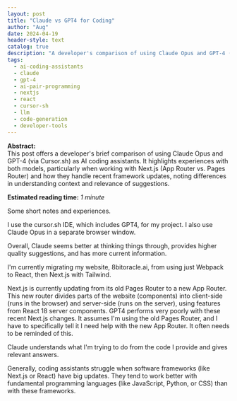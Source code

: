 ```yaml
---
layout: post
title: "Claude vs GPT4 for Coding"
author: "Aug"
date: 2024-04-19
header-style: text
catalog: true
description: "A developer's comparison of using Claude Opus and GPT-4 (via Cursor.sh) as AI coding assistants, particularly when working with Next.js App Router vs. Pages Router and handling framework updates."
tags:
  - ai-coding-assistants
  - claude
  - gpt-4
  - ai-pair-programming
  - nextjs
  - react
  - cursor-sh
  - llm
  - code-generation
  - developer-tools
---
```


**Abstract:**  
This post offers a developer's brief comparison of using Claude Opus and GPT-4 (via Cursor.sh) as AI coding assistants. It highlights experiences with both models, particularly when working with Next.js (App Router vs. Pages Router) and how they handle recent framework updates, noting differences in understanding context and relevance of suggestions.

**Estimated reading time:** _1 minute_

Some short notes and experiences.

I use the cursor.sh IDE, which includes GPT4, for my project. I also use Claude Opus in a separate browser window.

Overall, Claude seems better at thinking things through, provides higher quality suggestions, and has more current information.

I'm currently migrating my website, 8bitoracle.ai, from using just Webpack to React, then Next.js with Tailwind.

Next.js is currently updating from its old Pages Router to a new App Router. This new router divides parts of the website (components) into client-side (runs in the browser) and server-side (runs on the server), using features from React 18 server components. GPT4 performs very poorly with these recent Next.js changes. It assumes I'm using the old Pages Router, and I have to specifically tell it I need help with the new App Router. It often needs to be reminded of this.

Claude understands what I'm trying to do from the code I provide and gives relevant answers.

Generally, coding assistants struggle when software frameworks (like Next.js or React) have big updates. They tend to work better with fundamental programming languages (like JavaScript, Python, or CSS) than with these frameworks.
